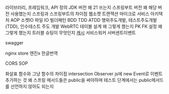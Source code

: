 라이브러리, 프레임워크, API 정의
JDK 버전 왜 21 쓰는지
스프링부트 버전 왜 해당 버전 사용했는지
스프링과 스프링부트의 차이점
웹소켓
트랜잭션
마이크로 서비스 아키텍처
AOP
소켓IO
파일 IO
빌더패턴
BDD TDD ATDD
행위주도개발, 테스트주도개발(TDD), 인수테스트 주도 개발
WebRTC
테이블 설계 왜 그렇게 했는지
PK FK 설정 왜 그렇게 했는지
트러블 슈팅이 무엇인지
[캐시](https://developer-talk.tistory.com/242)
서비스워커
서버센트이벤트

swagger

nginx store 엔진x 한글번역

 CORS
 SOP

화살표 함수와 그냥 함수의 차이점
intersection Observer
js에 new Event로 이벤트 추가하는 것
왜 스프링 메서드들은 public을 써야하며 테스트 단계에서는 public메서드를 선언하지 않아도 되는지